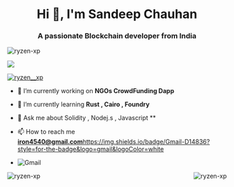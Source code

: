 <h1 align="center">Hi 👋, I'm Sandeep Chauhan</h1>
<h3 align="center">A passionate Blockchain developer from India</h3>

<p align="left"> <img src="https://komarev.com/ghpvc/?username=ryzen-xp&label=Profile%20views&color=0e75b6&style=flat" alt="ryzen-xp" /> </p>

<p align="left"> <a href="https://github.com/ryo-ma/github-profile-trophy"><img src="https://github-profile-trophy.vercel.app/?username=ryzen-xp&theme=matrix" /></a> </p>

<p align="left"> <a href="https://twitter.com/ryzen__xp" target="blank"><img src="https://img.shields.io/twitter/follow/ryzen__xp?logo=twitter&style=for-the-badge" alt="ryzen__xp" /></a> </p>

- 🔭 I’m currently working on **NGOs CrowdFunding Dapp**

- 🌱 I’m currently learning **Rust , Cairo , Foundry**

- 💬 Ask me about  Solidity , Nodej.s , Javascript **

- 📫 How to reach me **iron4540@gmail.com**https://img.shields.io/badge/Gmail-D14836?style=for-the-badge&logo=gmail&logoColor=white
- <img align="left" src="https://img.shields.io/badge/Gmail-D14836?style=for-the-badge&logo=gmail&logoColor=white" alt="Gmail"  />






<p><img align="left" src="https://github-readme-stats.vercel.app/api/top-langs?username=ryzen-xp&show_icons=true&locale=en&layout=compact" alt="ryzen-xp" /></p>


<p><img align="right" src="https://github-readme-streak-stats.herokuapp.com/?user=ryzen-xp&" alt="ryzen-xp" /></p>
